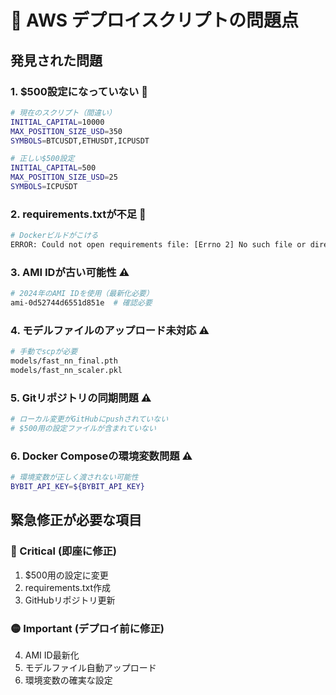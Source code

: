 # 🚨 AWS デプロイスクリプトの問題点

## 発見された問題

### 1. **$500設定になっていない** 🚨
```bash
# 現在のスクリプト（間違い）
INITIAL_CAPITAL=10000
MAX_POSITION_SIZE_USD=350
SYMBOLS=BTCUSDT,ETHUSDT,ICPUSDT

# 正しい$500設定
INITIAL_CAPITAL=500
MAX_POSITION_SIZE_USD=25
SYMBOLS=ICPUSDT
```

### 2. **requirements.txtが不足** 🚨
```bash
# Dockerビルドがこける
ERROR: Could not open requirements file: [Errno 2] No such file or directory: 'requirements.txt'
```

### 3. **AMI IDが古い可能性** ⚠️
```bash
# 2024年のAMI IDを使用（最新化必要）
ami-0d52744d6551d851e  # 確認必要
```

### 4. **モデルファイルのアップロード未対応** ⚠️
```bash
# 手動でscpが必要
models/fast_nn_final.pth
models/fast_nn_scaler.pkl
```

### 5. **Gitリポジトリの同期問題** ⚠️
```bash
# ローカル変更がGitHubにpushされていない
# $500用の設定ファイルが含まれていない
```

### 6. **Docker Composeの環境変数問題** ⚠️
```bash
# 環境変数が正しく渡されない可能性
BYBIT_API_KEY=${BYBIT_API_KEY}
```

## 緊急修正が必要な項目

### 🔴 Critical (即座に修正)
1. $500用の設定に変更
2. requirements.txt作成
3. GitHubリポジトリ更新

### 🟡 Important (デプロイ前に修正)
4. AMI ID最新化
5. モデルファイル自動アップロード
6. 環境変数の確実な設定